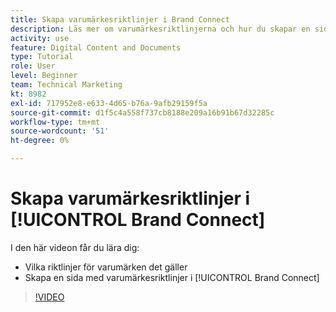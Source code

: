 ```yaml
---
title: Skapa varumärkesriktlinjer i Brand Connect
description: Läs mer om varumärkesriktlinjerna och hur du skapar en sida med varumärkesriktlinjer i Brand Connect for [!UICONTROL Workfront DAM].
activity: use
feature: Digital Content and Documents
type: Tutorial
role: User
level: Beginner
team: Technical Marketing
kt: 8982
exl-id: 717952e8-e633-4d65-b76a-9afb29159f5a
source-git-commit: d1f5c4a558f737cb8188e209a16b91b67d32285c
workflow-type: tm+mt
source-wordcount: '51'
ht-degree: 0%

---
```


# Skapa varumärkesriktlinjer i [!UICONTROL Brand Connect]

I den här videon får du lära dig:

* Vilka riktlinjer för varumärken det gäller
* Skapa en sida med varumärkesriktlinjer i [!UICONTROL Brand Connect]

>[!VIDEO](https://video.tv.adobe.com/v/335244/?quality=12)
